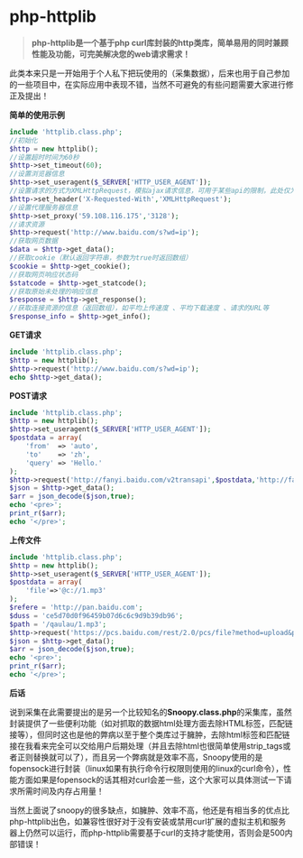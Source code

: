 php-httplib
===========

> **php-httplib是一个基于php curl库封装的http类库，简单易用的同时兼顾性能及功能，可完美解决您的web请求需求！**

此类本来只是一开始用于个人私下把玩使用的（采集数据），后来也用于自己参加的一些项目中，在实际应用中表现不错，当然不可避免的有些问题需要大家进行修正及提出！


**简单的使用示例**

```php
include 'httplib.class.php';
//初始化
$http = new httplib();
//设置超时时间为60秒
$http->set_timeout(60);
//设置浏览器信息
$http->set_useragent($_SERVER['HTTP_USER_AGENT']);
//设置请求的方式为XMLHttpRequest，模拟ajax请求信息，可用于某些api的限制，此处仅为演示说明
$http->set_header('X-Requested-With','XMLHttpRequest');
//设置代理服务器信息
$http->set_proxy('59.108.116.175','3128');
//请求资源
$http->request('http://www.baidu.com/s?wd=ip');
//获取网页数据
$data = $http->get_data();
//获取cookie（默认返回字符串，参数为true时返回数组）
$cookie = $http->get_cookie();
//获取网页响应状态码
$statcode = $http->get_statcode();
//获取原始未处理的响应信息
$response = $http->get_response();
//获取连接资源的信息（返回数组），如平均上传速度 、平均下载速度 、请求的URL等
$response_info = $http->get_info();
```

**GET请求**

```php
include 'httplib.class.php';
$http = new httplib();
$http->request('http://www.baidu.com/s?wd=ip');
echo $http->get_data();
```


**POST请求**

```php
include 'httplib.class.php';
$http = new httplib();
$http->set_useragent($_SERVER['HTTP_USER_AGENT']);
$postdata = array(
	'from' 	=> 'auto',
	'to'	=> 'zh',
	'query' => 'Hello.'
);
$http->request('http://fanyi.baidu.com/v2transapi',$postdata,'http://fanyi.baidu.com');
$json = $http->get_data();
$arr = json_decode($json,true);
echo '<pre>';
print_r($arr);
echo '</pre>';
```



**上传文件**

```php
include 'httplib.class.php';
$http = new httplib();
$http->set_useragent($_SERVER['HTTP_USER_AGENT']);
$postdata = array(
	'file'=>'@c://1.mp3'
);
$refere = 'http://pan.baidu.com';
$duss = 'ce5d70d0f96459b07d6c6c9d9b39db96';
$path = '/qaulau/1.mp3';
$http->request('https://pcs.baidu.com/rest/2.0/pcs/file?method=upload&path='.$path.'&duss='.$duss,$postdata,$refere);
$json = $http->get_data();
$arr = json_decode($json,true);
echo '<pre>';
print_r($arr);
echo '</pre>';
```

**后话**

说到采集在此需要提出的是另一个比较知名的**Snoopy.class.php**的采集库，虽然封装提供了一些便利功能（如对抓取的数据html处理方面去除HTML标签，匹配链接等），但同时这也是他的弊病以至于整个类库过于臃肿，去除html标签和匹配链接在我看来完全可以交给用户后期处理（并且去除html也很简单使用strip_tags或者正则替换就可以了），而且另一个弊病就是效率不高，Snoopy使用的是fopensock进行封装（linux如果有执行命令行权限则使用的linux的curl命令），性能方面如果是fopensock的话其相对curl会差一些，这个大家可以具体测试一下请求所需时间及内存占用量！

当然上面说了snoopy的很多缺点，如臃肿、效率不高，他还是有相当多的优点比php-httplib出色，如兼容性很好对于没有安装或禁用curl扩展的虚拟主机和服务器上仍然可以运行，而php-httplib需要基于curl的支持才能使用，否则会是500内部错误！
